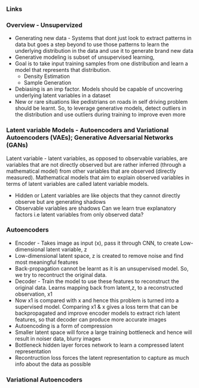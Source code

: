 ### Links


### Overview - Unsupervized
* Generating new data - Systems that dont just look to extract patterns in data but goes a step beyond to use those patterns to learn the underlying distribution in the data and use it to generate brand new data
* Generative modeling is subset of unsupervised learning, 
* Goal is to take input training samples from one distribution and learn a model that represents that distribution. 
  * Density Estimation 
  * Sample Generation 
* Debiasing is an imp factor. Models should be capable of uncovering underlying latent variables in a dataset
* New or rare situations like pedistrians on roads in self driving problem should be learnt. So, to leverage generative models, detect outliers in the distribution and use outliers during training to improve even more

### Latent variable Models - Autoencoders and Variational Autoencoders (VAEs); Generative Adversarial Networks (GANs)
Latent variable - latent variables, as opposed to observable variables, are variables that are not directly observed but are rather inferred (through a mathematical model) from other variables that are observed (directly measured). Mathematical models that aim to explain observed variables in terms of latent variables are called latent variable models. 
* Hidden or Latent variables are like objects that they cannot directly observe but are generating shadows
* Observable variables are shadows
Can we learn true explanatory factors i.e latent variables from only observed data?

### Autoencoders
* Encoder - Takes image as input (x), pass it through CNN, to create Low-dimensional latent variable, z
* Low-dimensional latent space, z is created to remove noise and find most meaningful features
* Back-propagation cannot be learnt as it is an unsupervised model. So, we try to recontruct the original data. 
* Decoder - Train the model to use these features to reconstruct the original data. Learns mapping back from latent,z, to a reconstructed observation, x1
* Now x1 is compared with x and hence this problem is turned into a supervised model. Comparing x1 & x gives a loss term that can be backpropagated and improve encoder models to extract rich latent features, so that decoder can produce more accurate images
* Autoencoding is a form of compression
* Smaller latent space will force a large training bottleneck and hence will result in noiser data, blurry images
* Bottleneck hidden layer forces network to learn a compressed latent representation
* Recontruction loss forces the latent representation to capture as much info about the data as possible

### Variational Autoencoders




